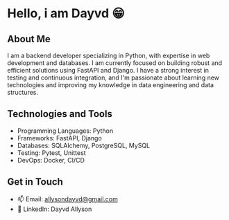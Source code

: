 # Hello, i am Dayvd 😁

## About Me

I am a backend developer specializing in Python, with expertise in web development and databases. I am currently focused on building robust and efficient solutions using FastAPI and Django. I have a strong interest in testing and continuous integration, and I'm passionate about learning new technologies and improving my knowledge in data engineering and data structures.

## Technologies and Tools

- Programming Languages: Python
- Frameworks: FastAPI, Django
- Databases: SQLAlchemy, PostgreSQL, MySQL
- Testing: Pytest, Unittest
- DevOps: Docker, CI/CD

## Get in Touch
- 📫 Email: allysondayvd@gmail.com
- 🔗 LinkedIn: Dayvd Allyson
